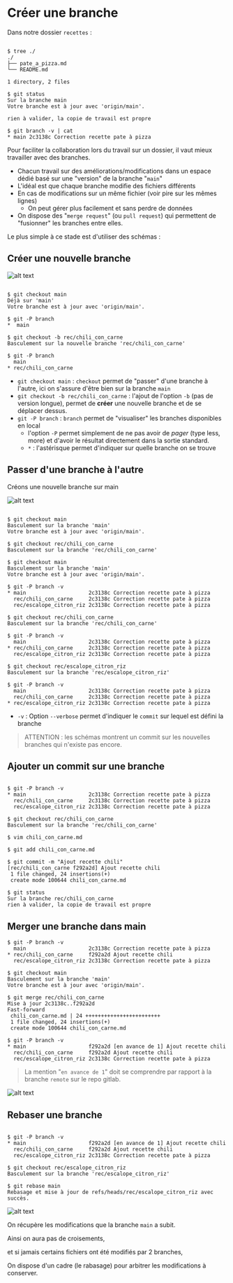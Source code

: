 # Créer une branche

Dans notre dossier `recettes` :

```shell

$ tree ./
./
├── pate_a_pizza.md
└── README.md

1 directory, 2 files

$ git status 
Sur la branche main
Votre branche est à jour avec 'origin/main'.

rien à valider, la copie de travail est propre

$ git branch -v | cat
* main 2c3138c Correction recette pate à pizza

```

Pour faciliter la collaboration lors du travail sur un dossier, il vaut mieux travailler avec des branches.

- Chacun travail sur des améliorations/modifications dans un espace dédié basé sur une "version" de la branche "`main`"
- L'idéal est que chaque branche modifie des fichiers différents
- En cas de modifications sur un même fichier (voir pire sur les mêmes lignes)
  - On peut gérer plus facilement et sans perdre de données
- On dispose des "`merge request`" (ou `pull request`) qui permettent de "fusionner" les branches entre elles.

Le plus simple à ce stade est d'utiliser des schémas :

## Créer une nouvelle branche

![alt text](images/image-16.png)

```shell

$ git checkout main 
Déjà sur 'main'
Votre branche est à jour avec 'origin/main'.

$ git -P branch
*  main

$ git checkout -b rec/chili_con_carne
Basculement sur la nouvelle branche 'rec/chili_con_carne'

$ git -P branch
  main
* rec/chili_con_carne

```

- `git checkout main` : `checkout` permet de "passer" d'une branche à l'autre, ici on s'assure d'être bien sur la branche `main`
- `git checkout -b rec/chili_con_carne` : l'ajout de l'option `-b` (pas de version longue), permet de **créer** une nouvelle branche et de se déplacer dessus.
- `git -P branch` : `branch` permet de "visualiser" les branches disponibles en local
  - l'option `-P` permet simplement de ne pas avoir de *pager* (type less, more) et d'avoir le résultat directement dans la sortie standard.
  - `*` : l'astérisque permet d'indiquer sur quelle branche on se trouve

## Passer d'une branche à l'autre

Créons une nouvelle branche sur main

![alt text](images/image-15.png)

```shell

$ git checkout main 
Basculement sur la branche 'main'
Votre branche est à jour avec 'origin/main'.

$ git checkout rec/chili_con_carne 
Basculement sur la branche 'rec/chili_con_carne'

$ git checkout main                          
Basculement sur la branche 'main'
Votre branche est à jour avec 'origin/main'.

$ git -P branch -v
* main                    2c3138c Correction recette pate à pizza
  rec/chili_con_carne     2c3138c Correction recette pate à pizza
  rec/escalope_citron_riz 2c3138c Correction recette pate à pizza

$ git checkout rec/chili_con_carne 
Basculement sur la branche 'rec/chili_con_carne'

$ git -P branch -v                
  main                    2c3138c Correction recette pate à pizza
* rec/chili_con_carne     2c3138c Correction recette pate à pizza
  rec/escalope_citron_riz 2c3138c Correction recette pate à pizza

$ git checkout rec/escalope_citron_riz 
Basculement sur la branche 'rec/escalope_citron_riz'

$ git -P branch -v                    
  main                    2c3138c Correction recette pate à pizza
  rec/chili_con_carne     2c3138c Correction recette pate à pizza
* rec/escalope_citron_riz 2c3138c Correction recette pate à pizza

```

- `-v` : Option `--verbose` permet d'indiquer le `commit` sur lequel est défini la branche

> ATTENTION : les schémas montrent un commit sur les nouvelles branches qui n'existe pas encore.

## Ajouter un commit sur une branche

```shell

$ git -P branch -v  
* main                    2c3138c Correction recette pate à pizza
  rec/chili_con_carne     2c3138c Correction recette pate à pizza
  rec/escalope_citron_riz 2c3138c Correction recette pate à pizza

$ git checkout rec/chili_con_carne 
Basculement sur la branche 'rec/chili_con_carne'

$ vim chili_con_carne.md

$ git add chili_con_carne.md 

$ git commit -m "Ajout recette chili"            
[rec/chili_con_carne f292a2d] Ajout recette chili
 1 file changed, 24 insertions(+)
 create mode 100644 chili_con_carne.md

$ git status
Sur la branche rec/chili_con_carne
rien à valider, la copie de travail est propre

```

## Merger une branche dans main

```shell
$ git -P branch -v
  main                    2c3138c Correction recette pate à pizza
* rec/chili_con_carne     f292a2d Ajout recette chili
  rec/escalope_citron_riz 2c3138c Correction recette pate à pizza

$ git checkout main               
Basculement sur la branche 'main'
Votre branche est à jour avec 'origin/main'.

$ git merge rec/chili_con_carne 
Mise à jour 2c3138c..f292a2d
Fast-forward
 chili_con_carne.md | 24 ++++++++++++++++++++++++
 1 file changed, 24 insertions(+)
 create mode 100644 chili_con_carne.md

$ git -P branch -v             
* main                    f292a2d [en avance de 1] Ajout recette chili
  rec/chili_con_carne     f292a2d Ajout recette chili
  rec/escalope_citron_riz 2c3138c Correction recette pate à pizza

```

> La mention "`en avance de 1`" doit se comprendre par rapport à la branche `remote` sur le repo gitlab.

![alt text](images/image-17.png)

## Rebaser une branche

```shell

$ git -P branch -v
* main                    f292a2d [en avance de 1] Ajout recette chili
  rec/chili_con_carne     f292a2d Ajout recette chili
  rec/escalope_citron_riz 2c3138c Correction recette pate à pizza

$ git checkout rec/escalope_citron_riz 
Basculement sur la branche 'rec/escalope_citron_riz'

$ git rebase main 
Rebasage et mise à jour de refs/heads/rec/escalope_citron_riz avec succès.

```

![alt text](images/image-18.png)

On récupère les modifications que la branche `main` a subit.

Ainsi on aura pas de croisements,

et si jamais certains fichiers ont été modifiés par 2 branches,

On dispose d'un cadre (le rabasage) pour arbitrer les modifications à conserver.
